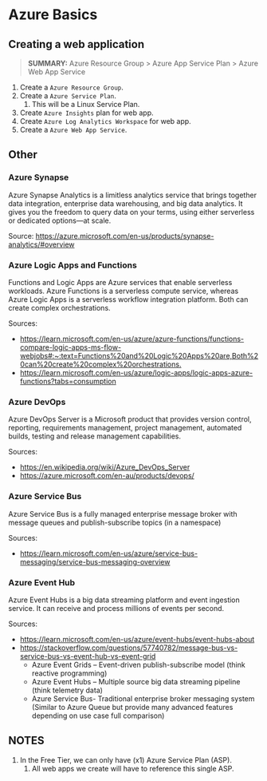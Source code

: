 # Azure Basics

## Creating a web application

> **SUMMARY:** Azure Resource Group > Azure App Service Plan > Azure Web App Service

1. Create a `Azure Resource Group`.
2. Create a `Azure Service Plan`.
   1. This will be a Linux Service Plan.
3. Create `Azure Insights` plan for web app.
4. Create `Azure Log Analytics Workspace` for web app.
5. Create a `Azure Web App Service`.

## Other

### Azure Synapse

Azure Synapse Analytics is a limitless analytics service that brings together data integration, enterprise data warehousing, and big data analytics. It gives you the freedom to query data on your terms, using either serverless or dedicated options—at scale.

Source: <https://azure.microsoft.com/en-us/products/synapse-analytics/#overview>

### Azure Logic Apps and Functions

Functions and Logic Apps are Azure services that enable serverless workloads. Azure Functions is a serverless compute service, whereas Azure Logic Apps is a serverless workflow integration platform. Both can create complex orchestrations.

Sources:

- <https://learn.microsoft.com/en-us/azure/azure-functions/functions-compare-logic-apps-ms-flow-webjobs#:~:text=Functions%20and%20Logic%20Apps%20are,Both%20can%20create%20complex%20orchestrations.>
- <https://learn.microsoft.com/en-us/azure/logic-apps/logic-apps-azure-functions?tabs=consumption>

### Azure DevOps

Azure DevOps Server is a Microsoft product that provides version control, reporting, requirements management, project management, automated builds, testing and release management capabilities.

Sources:

- <https://en.wikipedia.org/wiki/Azure_DevOps_Server>
- <https://azure.microsoft.com/en-au/products/devops/>

### Azure Service Bus

Azure Service Bus is a fully managed enterprise message broker with message queues and publish-subscribe topics (in a namespace)

Sources:

- <https://learn.microsoft.com/en-us/azure/service-bus-messaging/service-bus-messaging-overview>

### Azure Event Hub

Azure Event Hubs is a big data streaming platform and event ingestion service. It can receive and process millions of events per second.

Sources:

- <https://learn.microsoft.com/en-us/azure/event-hubs/event-hubs-about>
- <https://stackoverflow.com/questions/57740782/message-bus-vs-service-bus-vs-event-hub-vs-event-grid>
  - Azure Event Grids – Event-driven publish-subscribe model (think reactive programming)
  - Azure Event Hubs – Multiple source big data streaming pipeline (think telemetry data)
  - Azure Service Bus- Traditional enterprise broker messaging system (Similar to Azure Queue but provide many advanced features depending on use case full comparison)

## NOTES

1. In the Free Tier, we can only have (x1) Azure Service Plan (ASP).
   1. All web apps we create will have to reference this single ASP.

